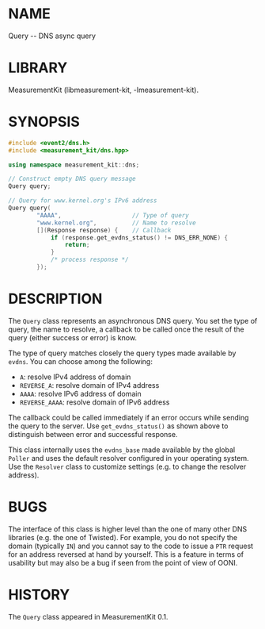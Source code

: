 # NAME
Query -- DNS async query

# LIBRARY
MeasurementKit (libmeasurement-kit, -lmeasurement-kit).

# SYNOPSIS
```C++
#include <event2/dns.h>
#include <measurement_kit/dns.hpp>

using namespace measurement_kit::dns;

// Construct empty DNS query message
Query query;

// Query for www.kernel.org's IPv6 address
Query query(
        "AAAA",                    // Type of query
        "www.kernel.org",          // Name to resolve
        [](Response response) {    // Callback
            if (response.get_evdns_status() != DNS_ERR_NONE) {
                return;
            }
            /* process response */
        });
```

# DESCRIPTION

The `Query` class represents an asynchronous DNS query. You set the
type of query, the name to resolve, a callback to be called once the
result of the query (either success or error) is know.

The type of query matches closely the query types made available
by `evdns`. You can choose among the following:

- `A`: resolve IPv4 address of domain
- `REVERSE_A`: resolve domain of IPv4 address
- `AAAA`: resolve IPv6 address of domain
- `REVERSE_AAAA`: resolve domain of IPv6 address

The callback could be called immediately if an error occurs while
sending the query to the server. Use `get_evdns_status()` as shown
above to distinguish between error and successful response.

This class internally uses the `evdns_base` made available by
the global `Poller` and uses the default resolver configured in
your operating system. Use the `Resolver` class to customize
settings (e.g. to change the resolver address).

# BUGS

The interface of this class is higher level than the one of many
other DNS libraries (e.g. the one of Twisted). For example, you do
not specify the domain (typically `IN`) and you cannot say to the
code to issue a `PTR` request for an address reversed at hand by
yourself. This is a feature in terms of usability but may also be
a bug if seen from the point of view of OONI.

# HISTORY

The `Query` class appeared in MeasurementKit 0.1.
